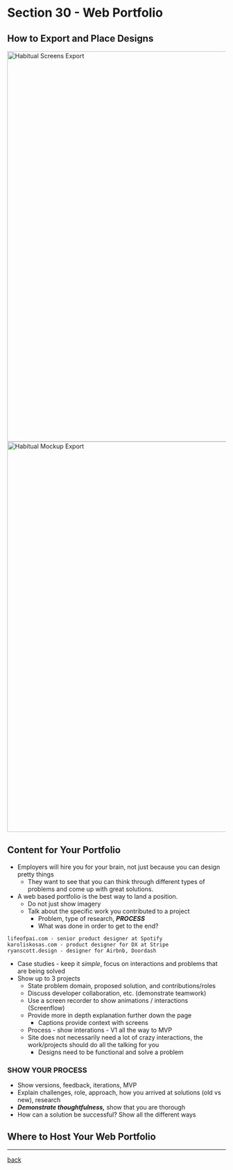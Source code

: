 # Section 30 - Web Portfolio

## How to Export and Place Designs

<img src="../img/habitual-1.png" width="900px" alt="Habitual Screens Export">

<img src="../img/habitual-2.png" width="900px" alt="Habitual Mockup Export">


## Content for Your Portfolio

- Employers will hire you for your brain, not just because you can design pretty things
  - They want to see that you can think through different types of problems and come up with great solutions.
- A web based portfolio is the best way to land a position.
  - Do not just show imagery
  - Talk about the specific work you contributed to a project
    - Problem, type of research, ***PROCESS***
    - What was done in order to get to the end?

```
lifeofpai.com - senior product designer at Spotify
karoliskosas.com - product designer for DX at Stripe
ryanscott.design - designer for Airbnb, Doordash
```

- Case studies - keep it *simple*, focus on interactions and problems that are being solved
- Show up to 3 projects
  - State problem domain, proposed solution, and contributions/roles
  - Discuss developer collaboration, etc. (demonstrate teamwork) 
  - Use a screen recorder to show animations / interactions (Screenflow) 
  - Provide more in depth explanation further down the page
    - Captions provide context with screens
  - Process - show interations - V1 all the way to MVP
  - Site does not necessarily need a lot of crazy interactions, the work/projects should do all the talking for you
    - Designs need to be functional and solve a problem

### SHOW YOUR PROCESS

- Show versions, feedback, iterations, MVP
- Explain challenges, role, approach, how you arrived at solutions (old vs new), research
- ***Demonstrate thoughtfulness,*** show that you are thorough
- How can a solution be successful? Show all the different ways

## Where to Host Your Web Portfolio

- - -

[back](../README.md)
